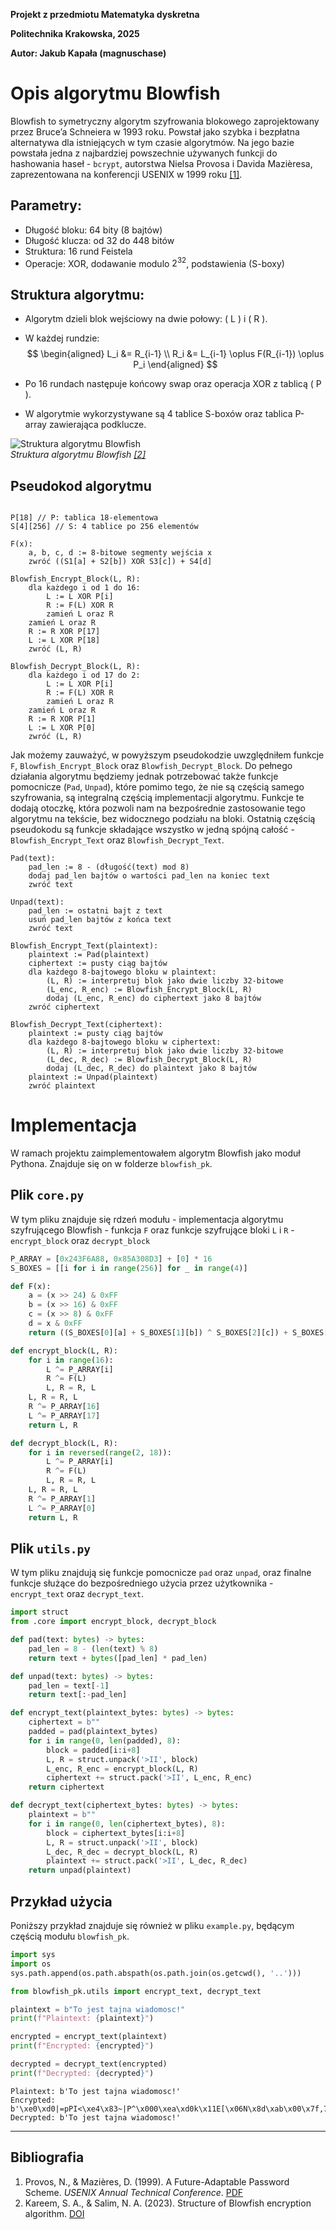 **Projekt z przedmiotu Matematyka dyskretna**

**Politechnika Krakowska, 2025**

**Autor: Jakub Kapała (magnuschase)**

# Opis algorytmu Blowfish

Blowfish to symetryczny algorytm szyfrowania blokowego zaprojektowany przez Bruce’a Schneiera w 1993 roku. Powstał jako szybka i bezpłatna alternatywa dla istniejących w tym czasie algorytmów. Na jego bazie powstała jedna z najbardziej powszechnie używanych funkcji do hashowania haseł - `bcrypt`, autorstwa Nielsa Provosa i Davida Mazièresa, zaprezentowana na konferencji USENIX w 1999 roku [[1]](#references).

## Parametry:

- Długość bloku: 64 bity (8 bajtów)
- Długość klucza: od 32 do 448 bitów
- Struktura: 16 rund Feistela
- Operacje: XOR, dodawanie modulo $2^{32}$, podstawienia (S-boxy)

## Struktura algorytmu:

- Algorytm dzieli blok wejściowy na dwie połowy: \( L \) i \( R \).

- W każdej rundzie:
  $$
  \begin{aligned}
    L_i &= R_{i-1} \\
    R_i &= L_{i-1} \oplus F(R_{i-1}) \oplus P_i
  \end{aligned}
  $$
- Po 16 rundach następuje końcowy swap oraz operacja XOR z tablicą \( P \).

- W algorytmie wykorzystywane są 4 tablice S-boxów oraz tablica P-array zawierająca podklucze.

![Struktura algorytmu Blowfish](docs/images/blowfish-structure.jpg)  
_Struktura algorytmu Blowfish [[2]](#references)_

## Pseudokod algorytmu

```text

P[18] // P: tablica 18-elementowa
S[4][256] // S: 4 tablice po 256 elementów

F(x):
    a, b, c, d := 8-bitowe segmenty wejścia x
    zwróć ((S1[a] + S2[b]) XOR S3[c]) + S4[d]

Blowfish_Encrypt_Block(L, R):
    dla każdego i od 1 do 16:
        L := L XOR P[i]
        R := F(L) XOR R
        zamień L oraz R
    zamień L oraz R
    R := R XOR P[17]
    L := L XOR P[18]
    zwróć (L, R)

Blowfish_Decrypt_Block(L, R):
    dla każdego i od 17 do 2:
        L := L XOR P[i]
        R := F(L) XOR R
        zamień L oraz R
    zamień L oraz R
    R := R XOR P[1]
    L := L XOR P[0]
    zwróć (L, R)
```

Jak możemy zauważyć, w powyższym pseudokodzie uwzględniłem funkcje `F`, `Blowfish_Encrypt_Block` oraz `Blowfish_Decrypt_Block`. Do pełnego działania algorytmu będziemy jednak potrzebować także funkcje pomocnicze (`Pad`, `Unpad`), które pomimo tego, że nie są częścią samego szyfrowania, są integralną częścią implementacji algorytmu. Funkcje te dodają otoczkę, która pozwoli nam na bezpośrednie zastosowanie tego algorytmu na tekście, bez widocznego podziału na bloki. Ostatnią częścią pseudokodu są funkcje składające wszystko w jedną spójną całość - `Blowfish_Encrypt_Text` oraz `Blowfish_Decrypt_Text`.

```text
Pad(text):
    pad_len := 8 - (długość(text) mod 8)
    dodaj pad_len bajtów o wartości pad_len na koniec text
    zwróć text

Unpad(text):
    pad_len := ostatni bajt z text
    usuń pad_len bajtów z końca text
    zwróć text

Blowfish_Encrypt_Text(plaintext):
    plaintext := Pad(plaintext)
    ciphertext := pusty ciąg bajtów
    dla każdego 8-bajtowego bloku w plaintext:
        (L, R) := interpretuj blok jako dwie liczby 32-bitowe
        (L_enc, R_enc) := Blowfish_Encrypt_Block(L, R)
        dodaj (L_enc, R_enc) do ciphertext jako 8 bajtów
    zwróć ciphertext

Blowfish_Decrypt_Text(ciphertext):
    plaintext := pusty ciąg bajtów
    dla każdego 8-bajtowego bloku w ciphertext:
        (L, R) := interpretuj blok jako dwie liczby 32-bitowe
        (L_dec, R_dec) := Blowfish_Decrypt_Block(L, R)
        dodaj (L_dec, R_dec) do plaintext jako 8 bajtów
    plaintext := Unpad(plaintext)
    zwróć plaintext
```

# Implementacja

W ramach projektu zaimplementowałem algorytm Blowfish jako moduł Pythona. Znajduje się on w folderze `blowfish_pk`.

## Plik `core.py`

W tym pliku znajduje się rdzeń modułu - implementacja algorytmu szyfrującego Blowfish - funkcja `F` oraz funkcje szyfrujące bloki `L` i `R` - `encrypt_block` oraz `decrypt_block`

```python
P_ARRAY = [0x243F6A88, 0x85A308D3] + [0] * 16
S_BOXES = [[i for i in range(256)] for _ in range(4)]

def F(x):
    a = (x >> 24) & 0xFF
    b = (x >> 16) & 0xFF
    c = (x >> 8) & 0xFF
    d = x & 0xFF
    return ((S_BOXES[0][a] + S_BOXES[1][b]) ^ S_BOXES[2][c]) + S_BOXES[3][d]

def encrypt_block(L, R):
    for i in range(16):
        L ^= P_ARRAY[i]
        R ^= F(L)
        L, R = R, L
    L, R = R, L
    R ^= P_ARRAY[16]
    L ^= P_ARRAY[17]
    return L, R

def decrypt_block(L, R):
    for i in reversed(range(2, 18)):
        L ^= P_ARRAY[i]
        R ^= F(L)
        L, R = R, L
    L, R = R, L
    R ^= P_ARRAY[1]
    L ^= P_ARRAY[0]
    return L, R
```

## Plik `utils.py`

W tym pliku znajdują się funkcje pomocnicze `pad` oraz `unpad`, oraz finalne funkcje służące do bezpośredniego użycia przez użytkownika - `encrypt_text` oraz `decrypt_text`.

```python
import struct
from .core import encrypt_block, decrypt_block

def pad(text: bytes) -> bytes:
    pad_len = 8 - (len(text) % 8)
    return text + bytes([pad_len] * pad_len)

def unpad(text: bytes) -> bytes:
    pad_len = text[-1]
    return text[:-pad_len]

def encrypt_text(plaintext_bytes: bytes) -> bytes:
    ciphertext = b""
    padded = pad(plaintext_bytes)
    for i in range(0, len(padded), 8):
        block = padded[i:i+8]
        L, R = struct.unpack('>II', block)
        L_enc, R_enc = encrypt_block(L, R)
        ciphertext += struct.pack('>II', L_enc, R_enc)
    return ciphertext

def decrypt_text(ciphertext_bytes: bytes) -> bytes:
    plaintext = b""
    for i in range(0, len(ciphertext_bytes), 8):
        block = ciphertext_bytes[i:i+8]
        L, R = struct.unpack('>II', block)
        L_dec, R_dec = decrypt_block(L, R)
        plaintext += struct.pack('>II', L_dec, R_dec)
    return unpad(plaintext)
```

## Przykład użycia

Poniższy przykład znajduje się również w pliku `example.py`, będącym częścią modułu `blowfish_pk`.

```python
import sys
import os
sys.path.append(os.path.abspath(os.path.join(os.getcwd(), '..')))

from blowfish_pk.utils import encrypt_text, decrypt_text

plaintext = b"To jest tajna wiadomosc!"
print(f"Plaintext: {plaintext}")

encrypted = encrypt_text(plaintext)
print(f"Encrypted: {encrypted}")

decrypted = decrypt_text(encrypted)
print(f"Decrypted: {decrypted}")
```

    Plaintext: b'To jest tajna wiadomosc!'
    Encrypted: b'\xe0\xd0|=pPI<\xe4\x83~|P^\x000\xea\xd0k\x11E[\x06N\x8d\xab\x00\x7f,7a\xe2'
    Decrypted: b'To jest tajna wiadomosc!'

---

## Bibliografia

1. Provos, N., & Mazières, D. (1999). A Future-Adaptable Password Scheme. _USENIX Annual Technical Conference_. [PDF](https://www.usenix.org/legacy/events/usenix99/full_papers/provos/provos.pdf)
2. Kareem, S. A., & Salim, N. A. (2023). Structure of Blowfish encryption algorithm. [DOI](https://doi.org/10.11591/ijeecs.v29.i1.pp339-347)
